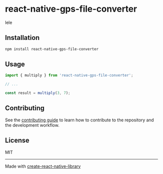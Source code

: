 # react-native-gps-file-converter

lele

## Installation

```sh
npm install react-native-gps-file-converter
```

## Usage


```js
import { multiply } from 'react-native-gps-file-converter';

// ...

const result = multiply(3, 7);
```


## Contributing

See the [contributing guide](CONTRIBUTING.md) to learn how to contribute to the repository and the development workflow.

## License

MIT

---

Made with [create-react-native-library](https://github.com/callstack/react-native-builder-bob)
